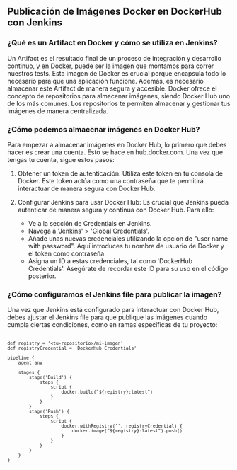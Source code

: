<h2 align="left"> Publicación de Imágenes Docker en DockerHub con Jenkins </h2>

<h3 align="left"> ¿Qué es un Artifact en Docker y cómo se utiliza en Jenkins?
 </h3>
<p align="left">  Un Artifact es el resultado final de un proceso de integración y desarrollo continuo, y en Docker, puede ser la imagen que montamos para correr nuestros tests. Esta imagen de Docker es crucial porque encapsula todo lo necesario para que una aplicación funcione. Además, es necesario almacenar este Artifact de manera segura y accesible. Docker ofrece el concepto de repositorios para almacenar imágenes, siendo Docker Hub uno de los más comunes. Los repositorios te permiten almacenar y gestionar tus imágenes de manera centralizada.

 </p>

<h3 align="left"> ¿Cómo podemos almacenar imágenes en Docker Hub? </h3>
<p align="left">  Para empezar a almacenar imágenes en Docker Hub, lo primero que debes hacer es crear una cuenta. Esto se hace en hub.docker.com. Una vez que tengas tu cuenta, sigue estos pasos:

1. Obtener un token de autenticación: Utiliza este token en tu consola de Docker. Este token actúa como una contraseña que te permitirá interactuar de manera segura con Docker Hub.

2. Configurar Jenkins para usar Docker Hub: Es crucial que Jenkins pueda autenticar de manera segura y continua con Docker Hub. Para ello:
    * Ve a la sección de Credentials en Jenkins.
    * Navega a 'Jenkins' > 'Global Credentials'.
    * Añade unas nuevas credenciales utilizando la opción de "user name with password". Aquí introduces tu nombre de usuario de Docker y el token como contraseña.
    * Asigna un ID a estas credenciales, tal como 'DockerHub Credentials'. Asegúrate de recordar este ID para su uso en el código posterior.

 </p>

 <h3 align="left"> ¿Cómo configuramos el Jenkins file para publicar la imagen?
 </h3>
<p align="left">  Una vez que Jenkins está configurado para interactuar con Docker Hub, debes ajustar el Jenkins file para que publique las imágenes cuando cumpla ciertas condiciones, como en ramas específicas de tu proyecto:

<code> 

    def registry = '<tu-repositorio>/mi-imagen'
    def registryCredential = 'DockerHub Credentials'

    pipeline {
        agent any

        stages {
            stage('Build') {
                steps {
                    script {
                        docker.build("${registry}:latest")
                    }
                }
            }
            stage('Push') {
                steps {
                    script {
                        docker.withRegistry('', registryCredential) {
                            docker.image("${registry}:latest").push()
                        }
                    }
                }
            }
        }
    }
    
</code>

 </p>
